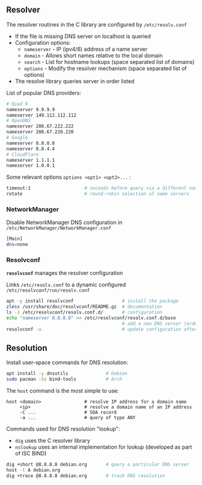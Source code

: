 ## Resolver

The resolver routines in the C library are configured by `/etc/resolv.conf`

* If the file is missing DNS server on localhost is queried
* Configuration options:
  - `nameserver` - IP (ipv4/6) address of a name server
  - `domain` - Allows short names relative to the local domain
  - `search` - List for hostname lookups (space separated list of domains)
  - `options` - Modify the resolver mechanism (space separated list of options)
* The resolve library queries server in order listed

List of popular DNS providers:

```bash
# Quad 9
nameserver 9.9.9.9
nameserver 149.112.112.112
# OpenDNS
nameserver 208.67.222.222
nameserver 208.67.220.220
# Google
nameserver 8.8.8.8
nameserver 8.8.4.4
# CloudFlare
nameserver 1.1.1.1
nameserver 1.0.0.1
```

Some relevant options `options <opt1> <opt2>...` :

```bash
timeout:1                    # seconds before query via a different name server
rotate                       # round-robin selection of name servers
```

### NetworkManager

Disable NetworkManager DNS configuration in `/etc/NetworkManager/NetworkManager.conf` 

```bash
[Main]
dns=none
```

### Resolvconf

**`resolvconf`** manages the resolver configuration

Links `/etc/resolv.conf` to a dynamic configured `/etc/resolvconf/run/resolv.conf`

```bash
apt -y install resolvconf                  # install the package
zless /usr/share/doc/resolvconf/README.gz  # documentation
ls -1 /etc/resolvconf/resolv.conf.d/       # configuration
echo "nameserver 8.8.8.8" >> /etc/resolvconf/resolv.conf.d/base
                                           # add a new DNS server (order matters)
resolvconf -u                              # update configuration after change
```

## Resolution

Install user-space commands for DNS resolution:

```bash
apt install -y dnsutils              # Debian
sudo pacman -Ss bind-tools           # Arch
```

The `host` command is the most simple to use:

```
host <domain>                # resolve IP address for a domain name
     <ip>                    # resolve a domain name of an IP address
     -C ...                  # SOA record                     
     -a ...                  # query of type ANY
```

Commands used for DNS resolution "lookup":

* `dig` uses the C resolver library
* `nslookup` uses an internal implementation for lookup (developed as part of ISC BIND)


```bash
dig +short @8.8.8.8 debian.org       # query a particular DNS server
host -t A debian.org 
dig +trace @8.8.8.8 debian.org       # track DNS resolution
```
